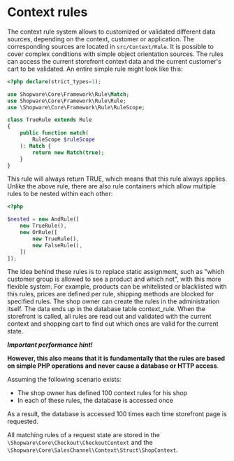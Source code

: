# Context rules
The context rule system allows to customized or validated different data sources, depending on the context, customer or application.
The corresponding sources are located in `src/Context/Rule`. It is possible to cover complex conditions with simple object orientation sources.
The rules can access the current storefront context data and the current customer's cart to be validated. 
An entire simple rule might look like this:

```php
<?php declare(strict_types=1);

use Shopware\Core\Framework\Rule\Match;
use Shopware\Core\Framework\Rule\Rule;
use \Shopware\Core\Framework\Rule\RuleScope;

class TrueRule extends Rule
{
    public function match(
        RuleScope $ruleScope
    ): Match {
        return new Match(true);
    }
}
```

This rule will always return TRUE, which means that this rule always applies. 
Unlike the above rule, there are also rule containers which allow multiple rules to be nested within each other:

```php
<?php

$nested = new AndRule([
    new TrueRule(),
    new OrRule([
        new TrueRule(),
        new FalseRule(),
    ])
]);
```

The idea behind these rules is to replace static assignment, such as "which customer group is allowed to see a product and which not", with this more flexible system.
For example, products can be whitelisted or blacklisted with this rules, prices are defined per rule, shipping methods are blocked for specified rules.
The shop owner can create the rules in the administration itself. The data ends up in the database table context_rule.
When the storefront is called, all rules are read out and validated with the current context and shopping cart to find out which ones are valid for the current state.

***Important performance hint!***

**However, this also means that it is fundamentally that the rules are based on simple PHP operations and never cause a database or HTTP access**.

Assuming the following scenario exists:
- The shop owner has defined 100 context rules for his shop
- In each of these rules, the database is accessed once

As a result, the database is accessed 100 times each time storefront page is requested.

All matching rules of a request state are stored in the `\Shopware\Core\Checkout\CheckoutContext` and the `\Shopware\Core\SalesChannel\Context\Struct\ShopContext`.